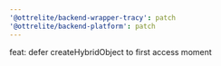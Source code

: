 ```yaml
---
'@ottrelite/backend-wrapper-tracy': patch
'@ottrelite/backend-platform': patch
---
```


feat: defer createHybridObject to first access moment
